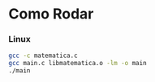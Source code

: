 # Como Rodar
### Linux
```bash
gcc -c matematica.c
gcc main.c libmatematica.o -lm -o main
./main
```
